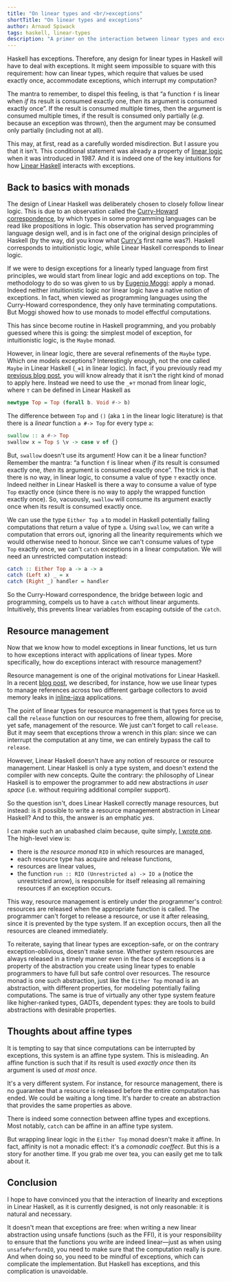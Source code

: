 ```yaml
---
title: "On linear types and <br/>exceptions"
shortTitle: "On linear types and exceptions"
author: Arnaud Spiwack
tags: haskell, linear-types
description: "A primer on the interaction between linear types and exceptions in Haskell."
---
```


Haskell has exceptions. Therefore, any design for linear types in
Haskell will have to deal with exceptions. It might seem
impossible to square with this requirement:
how can linear types, which require that values be used
exactly once, accommodate exceptions, which
interrupt my computation?

The mantra to remember, to dispel this feeling, is that “a function
`f` is linear when _if_ its result is consumed exactly one, _then_ its
argument is consumed exactly once”. If the result is consumed multiple
times, then the argument is consumed multiple times, if the result is
consumed only partially (_e.g._ because an exception was thrown), then
the argument may be consumed only partially (including not at all).

This may, at first, read as a carefully worded misdirection. But I
assure you that it isn't. This conditional statement was already a
property of [linear logic][linear-logic] when it was introduced
in 1987. And it is indeed one of the key intuitions for how [Linear
Haskell][linear-haskell-paper] interacts with exceptions.

## Back to basics with monads

The design of Linear Haskell was deliberately chosen to closely follow linear
logic. This is due to an observation called the
[Curry-Howard correspondence][curry-howard], by which types in
some programming languages can be read like propositions in logic.
This observation
has served programming language design well, and is in fact one of the
original design principles of Haskell (by the way, did you know what
[Curry's][curry-wiki] first name was?). Haskell corresponds to
intuitionistic logic, while Linear Haskell corresponds to
linear logic.

If we were to design exceptions for a linearly typed language from
first principles, we would start from linear logic and add exceptions on
top. The methodology to do so was given to us by [Eugenio
Moggi][moggi-wiki]: apply a monad. Indeed neither intuitionistic logic
nor linear logic have a native notion of exceptions. In fact, when
viewed as programming languages using the Curry-Howard correspondence,
they only have terminating computations. But
Moggi showed how to use monads to model effectful computations.

This has since become routine in Haskell programming, and you probably
guessed where this is going: the simplest model of exception, for
intuitionistic logic, is the `Maybe` monad.

However, in linear logic, there are several refinements of the `Maybe`
type. Which one models exceptions? Interestingly enough, not the one
called `Maybe` in Linear Haskell (`_⊕1` in linear logic). In fact, if
you previously read my [previous blog post][data-vs-control], you will
know already that it isn't the right kind of monad to apply here. Instead we
need to use the `_⊕⊤` monad from linear logic, where `⊤` can be
defined in Linear Haskell as

```haskell
newtype Top = Top (forall b. Void #-> b)
```

The difference between `Top` and `()` (aka `1` in the linear logic
literature) is that there is a *linear* function `a #-> Top` for every
type `a`:

```haskell
swallow :: a #-> Top
swallow x = Top $ \v -> case v of {}
```

But, `swallow` doesn't use its argument! How can it be a linear
function? Remember the mantra: “a function `f` is linear when _if_ its
result is consumed exactly one, _then_ its argument is consumed
exactly once”. The trick is that there is no way, in linear logic, to
consume a value of type `⊤` exactly once. Indeed neither in
Linear Haskell is there a way to consume a value of type `Top` exactly once
(since there is no way to apply the wrapped function exactly once).
So, vacuously, `swallow` will consume its argument exactly once when
its result is consumed exactly once.

We can use the type `Either Top a` to model in Haskell potentially
failing computations that return a value of type `a`.
Using `swallow`, we can write a computation that errors out,
ignoring all the linearity requirements which we would otherwise need to honour.
Since we can't consume values of type `Top` exactly once,
we can't `catch` exceptions in a linear
computation. We will need an unrestricted computation instead:

```haskell
catch :: Either Top a -> a -> a
catch (Left x) _ = x
catch (Right _) handler = handler
```

So the Curry-Howard correspondence, the bridge between logic and programming,
compels us to have a `catch`
without linear arguments. Intuitively, this prevents linear variables
from escaping outside of the `catch`.

## Resource management

Now that we know how to model exceptions in linear functions,
let us turn to
how exceptions interact with applications of linear types. More
specifically, how do exceptions interact with resource management?

Resource management is one of the original motivations for Linear
Haskell. In a recent [blog post][linear-inline-java], we described,
for instance, how we use linear types to manage references across two
different garbage collectors to avoid memory leaks in
[inline-java][inline-java] applications.

The point of linear types for resource management is that types
force us to call the `release` function on our resources to free them,
allowing for
precise, yet safe, management of the resource. We just can't forget to
call `release`.
But it may seem that
exceptions throw a wrench in this plan: since we can interrupt the
computation at any time, we can entirely bypass the call to `release`.

However, Linear Haskell doesn't have any notion of resource or
resource management. Linear Haskell is only a type system, and doesn't
extend the compiler with new concepts. Quite the contrary: the
philosophy of Linear Haskell is to empower the programmer to add new
abstractions _in user space_ (i.e. without requiring additional
compiler support).

So the question isn't, does Linear Haskell correctly manage resources,
but instead: is it possible to write a resource management
abstraction in Linear Haskell? And to this, the answer is an emphatic
_yes_.

I can make such an unabashed claim because, quite simply, [I wrote
one][resource-io]. The high-level view is:

- there is *the resource monad* `RIO` in which resources are managed,
- each resource type has acquire and release functions,
- resources are linear values,
- the function `run :: RIO (Unrestricted a) -> IO a` (notice the
  unrestricted arrow), is responsible for
  itself releasing all remaining resources if an exception occurs.

This way, resource management is entirely under the programmer's control:
resources are released when the appropriate function is called. The
programmer can't forget to release a resource, or use it after
releasing, since it is prevented by the type system. If an exception
occurs, then all the resources are cleaned immediately.

To reiterate, saying that linear types are exception-safe, or on the
contrary exception-oblivious, doesn't make sense. Whether system
resources are always released in a timely manner even in the face of
exceptions is a property of the abstraction you create using linear
types to enable programmers to have full but safe control over
resources. The resource monad is one such abstraction, just like the
`Either Top` monad is an abstraction, with different properties, for
modeling potentially failing computations. The same is true of
virtually any other type system feature like higher-ranked types,
GADTs, dependent types: they are tools to build abstractions with
desirable properties.

## Thoughts about affine types

It is tempting to say that since computations can be interrupted by
exceptions, this system is an affine type system. This is
misleading. An affine function is such that if its result is used
_exactly once_ then its argument is used _at most once_.

It's a very different system. For instance, for resource management,
there is no guarantee that a resource is released before the entire
computation has ended. We could be waiting a long time. It's harder to
create an abstraction that provides the same properties as above.

There is indeed some connection between affine types and
exceptions. Most notably, `catch` can be affine in an affine type
system.

But wrapping linear logic in the `Either Top` monad doesn't make it
affine. In fact, affinity is not a monadic effect: it's a _comonadic
coeffect_. But this is a story for another time. If you grab me
over tea, you can easily get me to talk about it.

## Conclusion

I hope to have convinced you that the interaction of linearity and
exceptions in Linear Haskell, as it is currently designed, is not only
reasonable: it is natural and necessary.

It doesn't mean that exceptions are free: when writing a new linear
abstraction using unsafe functions (such as the FFI), it is your
responsibility to ensure that the functions you write are indeed linear—just as
when using `unsafePerformIO`, you need to make sure that the
computation really is pure. And when doing so, you need to be mindful
of exceptions, which can complicate the implementation. But Haskell has
exceptions, and this complication is unavoidable.

[linear-logic]: https://en.wikipedia.org/wiki/Linear_logic
[linear-haskell-paper]: https://arxiv.org/abs/1710.09756
[curry-howard]: https://en.wikipedia.org/wiki/Curry%E2%80%93Howard_correspondence
[curry-wiki]: https://en.wikipedia.org/wiki/Haskell_Curry
[moggi-wiki]: https://en.wikipedia.org/wiki/Eugenio_Moggi
[data-vs-control]: https://www.tweag.io/posts/2020-01-16-data-vs-control.html
[linear-inline-java]: https://www.tweag.io/posts/2020-02-06-safe-inline-java.html
[inline-java]: https://github.com/tweag/inline-java
[resource-io]: https://github.com/tweag/linear-base/blob/0b6a6c59491c854581027df160b1703af673deef/src/System/IO/Resource.hs
